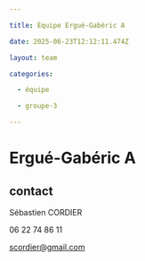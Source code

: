 ```yaml
---

title: Équipe Ergué-Gabéric A

date: 2025-06-23T12:12:11.474Z

layout: team

categories:

  - équipe

  - groupe-3

---
```


# Ergué-Gabéric A



## contact 

Sébastien CORDIER

06 22 74 86 11

scordier@gmail.com

